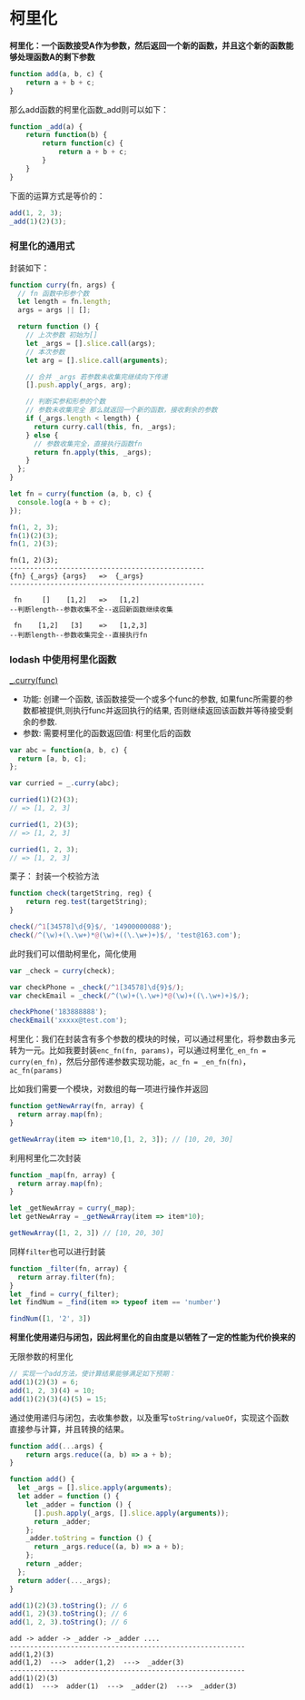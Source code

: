 # 柯里化

**柯里化：一个函数接受A作为参数，然后返回一个新的函数，并且这个新的函数能够处理函数A的剩下参数**

```javascript
function add(a, b, c) {
    return a + b + c;
}
```

那么add函数的柯里化函数_add则可以如下：

```javascript
function _add(a) {
    return function(b) {
        return function(c) {
            return a + b + c;
        }
    }
}
```

下面的运算方式是等价的：

```javascript
add(1, 2, 3);
_add(1)(2)(3);
```

### 柯里化的通用式

封装如下：

```javascript
function curry(fn, args) {
  // fn 函数中形参个数
  let length = fn.length;
  args = args || [];

  return function () {
    // 上次参数 初始为[]
    let _args = [].slice.call(args);
    // 本次参数
    let arg = [].slice.call(arguments);

    // 合并 _args 若参数未收集完继续向下传递
    [].push.apply(_args, arg);

    // 判断实参和形参的个数
    // 参数未收集完全 那么就返回一个新的函数，接收剩余的参数
    if (_args.length < length) {
      return curry.call(this, fn, _args);
    } else {
      // 参数收集完全，直接执行函数fn
      return fn.apply(this, _args);
    }
  };
}

let fn = curry(function (a, b, c) {
  console.log(a + b + c);
});

fn(1, 2, 3);
fn(1)(2)(3);
fn(1, 2)(3);
```

```
fn(1, 2)(3);
------------------------------------------------
{fn} {_args} {args}   =>  {_args}
------------------------------------------------

 fn     []    [1,2]   =>   [1,2]
--判断length--参数收集不全--返回新函数继续收集

 fn    [1,2]   [3]    =>   [1,2,3]
--判断length--参数收集完全--直接执行fn
```

### lodash 中使用柯里化函数

[_.curry(func)](https://www.lodashjs.com/docs/lodash.curry#_curryfunc-arityfunclength)

- 功能: 创建一个函数, 该函数接受一个或多个func的参数, 如果func所需要的参数都被提供,则执行func并返回执行的结果, 否则继续返回该函数并等待接受剩余的参数.
- 参数: 需要柯里化的函数返回值: 柯里化后的函数

```javascript
var abc = function(a, b, c) {
  return [a, b, c];
};

var curried = _.curry(abc);

curried(1)(2)(3);
// => [1, 2, 3]

curried(1, 2)(3);
// => [1, 2, 3]

curried(1, 2, 3);
// => [1, 2, 3]
```

栗子：
封装一个校验方法

```javascript
function check(targetString, reg) {
    return reg.test(targetString);
}
```

```javascript
check(/^1[34578]\d{9}$/, '14900000088');
check(/^(\w)+(\.\w+)*@(\w)+((\.\w+)+)$/, 'test@163.com');
```

此时我们可以借助柯里化，简化使用

```javascript
var _check = curry(check);

var checkPhone = _check(/^1[34578]\d{9}$/);
var checkEmail = _check(/^(\w)+(\.\w+)*@(\w)+((\.\w+)+)$/);

checkPhone('183888888');
checkEmail('xxxxx@test.com');
```

柯里化：我们在封装含有多个参数的模块的时候，可以通过柯里化，将参数由多元转为一元。比如我要封装`enc_fn(fn, params)`，可以通过柯里化`_en_fn = curry(en_fn)`，然后分部传递参数实现功能，`ac_fn = _en_fn(fn)`，`ac_fn(params)`

比如我们需要一个模块，对数组的每一项进行操作并返回

```javascript
function getNewArray(fn, array) {
  return array.map(fn);
}

getNewArray(item => item*10,[1, 2, 3]); // [10, 20, 30]
```

利用柯里化二次封装

```javascript
function _map(fn, array) {
  return array.map(fn);
}

let _getNewArray = curry(_map);
let getNewArray = _getNewArray(item => item*10);

getNewArray([1, 2, 3]) // [10, 20, 30]
```

同样`filter`也可以进行封装

```javascript
function _filter(fn, array) {
  return array.filter(fn);
}
let _find = curry(_filter);
let findNum = _find(item => typeof item == 'number')

findNum([1, '2', 3])
```

**柯里化使用递归与闭包，因此柯里化的自由度是以牺牲了一定的性能为代价换来的**

无限参数的柯里化

```javascript
// 实现一个add方法，使计算结果能够满足如下预期：
add(1)(2)(3) = 6;
add(1, 2, 3)(4) = 10;
add(1)(2)(3)(4)(5) = 15;
```

通过使用递归与闭包，去收集参数，以及重写`toString/valueOf`，实现这个函数直接参与计算，并且转换的结果。

```javascript
function add(...args) {
    return args.reduce((a, b) => a + b);
}
```

```javascript
function add() {
  let _args = [].slice.apply(arguments);
  let adder = function () {
    let _adder = function () {
      [].push.apply(_args, [].slice.apply(arguments));
      return _adder;
    };
    _adder.toString = function () {
      return _args.reduce((a, b) => a + b);
    };
    return _adder;
  };
  return adder(..._args);
}

add(1)(2)(3).toString(); // 6
add(1, 2)(3).toString(); // 6
add(1, 2, 3).toString(); // 6
```

```
add -> adder -> _adder -> _adder ....
----------------------------------------------------------
add(1,2)(3)
add(1,2)  --->  adder(1,2)  --->  _adder(3)
----------------------------------------------------------
add(1)(2)(3)
add(1)  --->  adder(1)  --->  _adder(2)  --->  _adder(3)
```